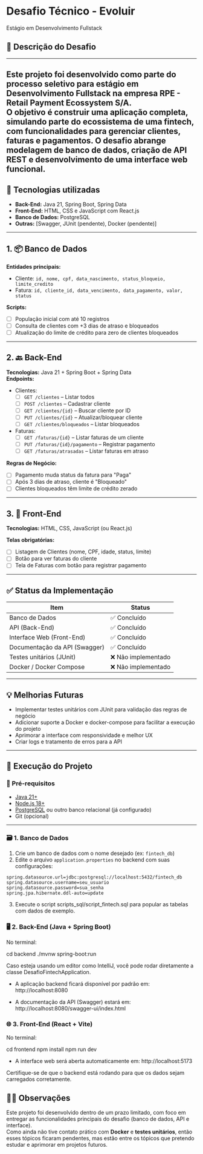 # Desafio Técnico - Evoluir
Estágio em Desenvolvimento Fullstack

## 📌 Descrição do Desafio

---
Este projeto foi desenvolvido como parte do processo seletivo para estágio em Desenvolvimento Fullstack na empresa **RPE - Retail Payment Ecossystem S/A**.  
O objetivo é construir uma aplicação completa, simulando parte do ecossistema de uma fintech, com funcionalidades para **gerenciar clientes, faturas e pagamentos**. O desafio abrange modelagem de banco de dados, criação de API REST e desenvolvimento de uma interface web funcional.
---

## 🔧 Tecnologias utilizadas

- **Back-End:** Java 21, Spring Boot, Spring Data
- **Front-End:** HTML, CSS e JavaScript com React.js
- **Banco de Dados:** PostgreSQL
- **Outras:** [Swagger, JUnit (pendente), Docker (pendente)]
---


## 1. 📦 Banco de Dados

**Entidades principais:**
- Cliente: `id, nome, cpf, data_nascimento, status_bloqueio, limite_credito`
- Fatura: `id, cliente_id, data_vencimento, data_pagamento, valor, status`

**Scripts:**
- [ ] População inicial com até 10 registros
- [ ] Consulta de clientes com +3 dias de atraso e bloqueados
- [ ] Atualização do limite de crédito para zero de clientes bloqueados

---

## 2. 🔙 Back-End

**Tecnologias:** Java 21 + Spring Boot + Spring Data  
**Endpoints:**
- Clientes:
  - [ ] `GET /clientes` – Listar todos
  - [ ] `POST /clientes` – Cadastrar cliente
  - [ ] `GET /clientes/{id}` – Buscar cliente por ID
  - [ ] `PUT /clientes/{id}` – Atualizar/bloquear cliente
  - [ ] `GET /clientes/bloqueados` – Listar bloqueados
- Faturas:
  - [ ] `GET /faturas/{id}` – Listar faturas de um cliente
  - [ ] `PUT /faturas/{id}/pagamento` – Registrar pagamento
  - [ ] `GET /faturas/atrasadas` – Listar faturas em atraso

**Regras de Negócio:**
- [ ] Pagamento muda status da fatura para "Paga"
- [ ] Após 3 dias de atraso, cliente é "Bloqueado"
- [ ] Clientes bloqueados têm limite de crédito zerado

---

## 3. 🎨 Front-End

**Tecnologias:** HTML, CSS, JavaScript (ou React.js)

**Telas obrigatórias:**
- [ ] Listagem de Clientes (nome, CPF, idade, status, limite)
- [ ] Botão para ver faturas do cliente
- [ ] Tela de Faturas com botão para registrar pagamento

---

## ✅ Status da Implementação

| Item                           | Status     |
|--------------------------------|------------|
| Banco de Dados                 | ✅ Concluído  |
| API (Back-End)                 | ✅ Concluído  |
| Interface Web (Front-End)      | ✅ Concluído  |
| Documentação da API (Swagger)  | ✅ Concluído  |
| Testes unitários (JUnit)       | ❌ Não implementado |
| Docker / Docker Compose        | ❌ Não implementado |

---

## 💡 Melhorias Futuras

- Implementar testes unitários com JUnit para validação das regras de negócio
- Adicionar suporte a Docker e docker-compose para facilitar a execução do projeto
- Aprimorar a interface com responsividade e melhor UX
- Criar logs e tratamento de erros para a API

---

## 🚀 Execução do Projeto

### 🔧 Pré-requisitos

- [Java 21+](https://www.oracle.com/java/technologies/javase/jdk21-archive-downloads.html)
- [Node.js 18+](https://nodejs.org/en)
- [PostgreSQL](https://www.postgresql.org/) ou outro banco relacional (já configurado)
- Git (opcional)

---

### 🗃️ 1. Banco de Dados

1. Crie um banco de dados com o nome desejado (ex: `fintech_db`)
2. Edite o arquivo `application.properties` no backend com suas configurações:

```properties
spring.datasource.url=jdbc:postgresql://localhost:5432/fintech_db
spring.datasource.username=seu_usuario
spring.datasource.password=sua_senha
spring.jpa.hibernate.ddl-auto=update
```
3. Execute o script scripts_sql/script_fintech.sql para popular as tabelas com dados de exemplo.

### 🖥️ 2. Back-End (Java + Spring Boot)
No terminal:

cd backend
./mvnw spring-boot:run

Caso esteja usando um editor como IntelliJ, você pode rodar diretamente a classe DesafioFintechApplication.

- A aplicação backend ficará disponível por padrão em: http://localhost:8080

- A documentação da API (Swagger) estará em: http://localhost:8080/swagger-ui/index.html

### 🌐 3. Front-End (React + Vite)
No terminal:

cd frontend
npm install
npm run dev

- A interface web será aberta automaticamente em: http://localhost:5173

Certifique-se de que o backend está rodando para que os dados sejam carregados corretamente.

## 🙋‍♀️ Observações

Este projeto foi desenvolvido dentro de um prazo limitado, com foco em entregar as funcionalidades principais do desafio (banco de dados, API e interface).  
Como ainda não tive contato prático com **Docker** e **testes unitários**, então esses tópicos ficaram pendentes, mas estão entre os tópicos que pretendo estudar e aprimorar em projetos futuros.

